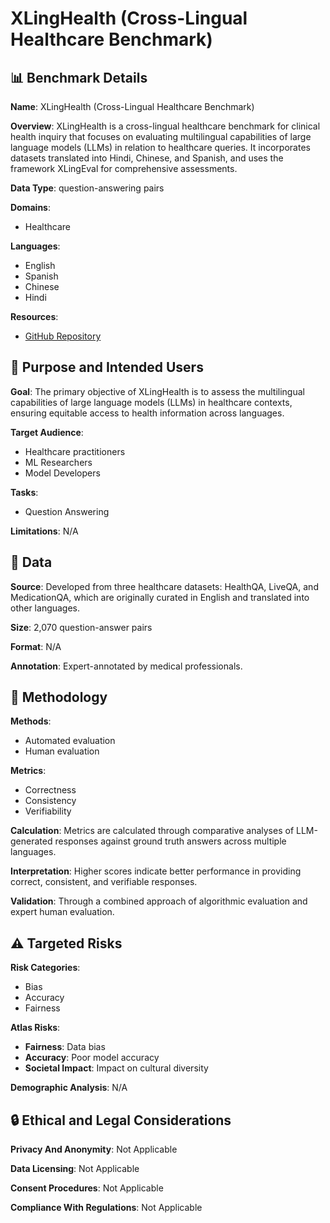 # XLingHealth (Cross-Lingual Healthcare Benchmark)

## 📊 Benchmark Details

**Name**: XLingHealth (Cross-Lingual Healthcare Benchmark)

**Overview**: XLingHealth is a cross-lingual healthcare benchmark for clinical health inquiry that focuses on evaluating multilingual capabilities of large language models (LLMs) in relation to healthcare queries. It incorporates datasets translated into Hindi, Chinese, and Spanish, and uses the framework XLingEval for comprehensive assessments.

**Data Type**: question-answering pairs

**Domains**:
- Healthcare

**Languages**:
- English
- Spanish
- Chinese
- Hindi

**Resources**:
- [GitHub Repository](https://github.com/claws-lab/XLingEval)

## 🎯 Purpose and Intended Users

**Goal**: The primary objective of XLingHealth is to assess the multilingual capabilities of large language models (LLMs) in healthcare contexts, ensuring equitable access to health information across languages.

**Target Audience**:
- Healthcare practitioners
- ML Researchers
- Model Developers

**Tasks**:
- Question Answering

**Limitations**: N/A

## 💾 Data

**Source**: Developed from three healthcare datasets: HealthQA, LiveQA, and MedicationQA, which are originally curated in English and translated into other languages.

**Size**: 2,070 question-answer pairs

**Format**: N/A

**Annotation**: Expert-annotated by medical professionals.

## 🔬 Methodology

**Methods**:
- Automated evaluation
- Human evaluation

**Metrics**:
- Correctness
- Consistency
- Verifiability

**Calculation**: Metrics are calculated through comparative analyses of LLM-generated responses against ground truth answers across multiple languages.

**Interpretation**: Higher scores indicate better performance in providing correct, consistent, and verifiable responses.

**Validation**: Through a combined approach of algorithmic evaluation and expert human evaluation.

## ⚠️ Targeted Risks

**Risk Categories**:
- Bias
- Accuracy
- Fairness

**Atlas Risks**:
- **Fairness**: Data bias
- **Accuracy**: Poor model accuracy
- **Societal Impact**: Impact on cultural diversity

**Demographic Analysis**: N/A

## 🔒 Ethical and Legal Considerations

**Privacy And Anonymity**: Not Applicable

**Data Licensing**: Not Applicable

**Consent Procedures**: Not Applicable

**Compliance With Regulations**: Not Applicable
